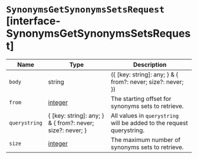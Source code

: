 # `SynonymsGetSynonymsSetsRequest` [interface-SynonymsGetSynonymsSetsRequest]

| Name | Type | Description |
| - | - | - |
| `body` | string | ({ [key: string]: any; } & { from?: never; size?: never; }) | All values in `body` will be added to the request body. |
| `from` | [integer](./integer.md) | The starting offset for synonyms sets to retrieve. |
| `querystring` | { [key: string]: any; } & { from?: never; size?: never; } | All values in `querystring` will be added to the request querystring. |
| `size` | [integer](./integer.md) | The maximum number of synonyms sets to retrieve. |
